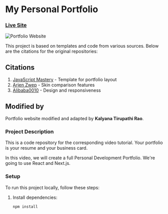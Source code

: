 # My Personal Portfolio

### [Live Site](https://your-live-site-url.com)

![Portfolio Website](https://i.ibb.co/WgPMpt/image.png)

This project is based on templates and code from various sources. Below are the citations for the original repositories:

## Citations

1. [JavaScript Mastery](https://github.com/sunnextt/my-portfolio-cv/tree/7559403231a29bd3a7a2a6ffd425de53991e4eeb/README.md) - Template for portfolio layout
2. [Arjen Zwep](https://github.com/ArjenZwep/Skincomparing/tree/407411eda6b19a60d0ce51682ff0862f61ddb1a7/frontend/README.md) - Skin comparison features
3. [Alibaba0010](https://github.com/alibaba0010/My-Portfolio/tree/33eab7f3d95fb85a98daaf53a2edd3806d1bcee2/README.md) - Design and responsiveness

## Modified by

Portfolio website modified and adapted by **Kalyana Tirupathi Rao**.


### Project Description

This is a code repository for the corresponding video tutorial. Your portfolio is your resume and your business card.

In this video, we will create a full Personal Development Portfolio. We're going to use React and Next.js.

### Setup

To run this project locally, follow these steps:

1. Install dependencies:
   ```sh
   npm install

